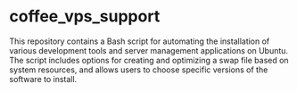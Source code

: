# coffee_vps_support
This repository contains a Bash script for automating the installation of various development tools and server management applications on Ubuntu. The script includes options for creating and optimizing a swap file based on system resources, and allows users to choose specific versions of the software to install.
